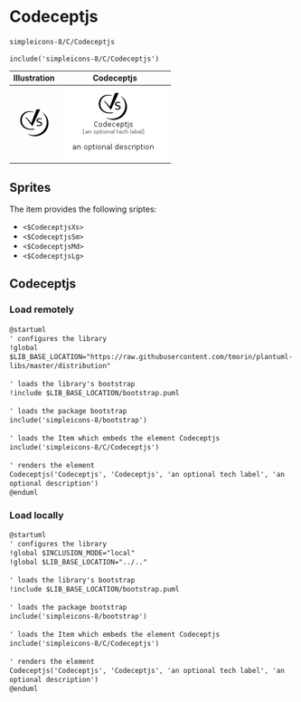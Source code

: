 # Codeceptjs


```text
simpleicons-8/C/Codeceptjs
```

```text
include('simpleicons-8/C/Codeceptjs')
```



| Illustration | Codeceptjs |
| :---: | :---: |
| ![illustration for Illustration](../../simpleicons-8/C/Codeceptjs.png) | ![illustration for Codeceptjs](../../simpleicons-8/C/Codeceptjs.Local.png) |



## Sprites
The item provides the following sriptes:

- `<$CodeceptjsXs>`
- `<$CodeceptjsSm>`
- `<$CodeceptjsMd>`
- `<$CodeceptjsLg>`





## Codeceptjs

### Load remotely
```plantuml
@startuml
' configures the library
!global $LIB_BASE_LOCATION="https://raw.githubusercontent.com/tmorin/plantuml-libs/master/distribution"

' loads the library's bootstrap
!include $LIB_BASE_LOCATION/bootstrap.puml

' loads the package bootstrap
include('simpleicons-8/bootstrap')

' loads the Item which embeds the element Codeceptjs
include('simpleicons-8/C/Codeceptjs')

' renders the element
Codeceptjs('Codeceptjs', 'Codeceptjs', 'an optional tech label', 'an optional description')
@enduml
```

### Load locally
```plantuml
@startuml
' configures the library
!global $INCLUSION_MODE="local"
!global $LIB_BASE_LOCATION="../.."

' loads the library's bootstrap
!include $LIB_BASE_LOCATION/bootstrap.puml

' loads the package bootstrap
include('simpleicons-8/bootstrap')

' loads the Item which embeds the element Codeceptjs
include('simpleicons-8/C/Codeceptjs')

' renders the element
Codeceptjs('Codeceptjs', 'Codeceptjs', 'an optional tech label', 'an optional description')
@enduml
```

